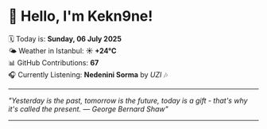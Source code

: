 # 👋 Hello, I'm Kekn9ne!

🗓️ Today is: **Sunday, 06 July 2025**  
🌤️ Weather in Istanbul: **☀️   +24°C**  
📊 GitHub Contributions: **67**  
🎧 Currently Listening: **Nedenini Sorma** by *UZI* 🎶

---

_"Yesterday is the past, tomorrow is the future, today is a gift - that's why it's called the present. — *George Bernard Shaw*"_

---
